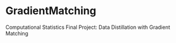 # GradientMatching
Computational Statistics Final Project: Data Distillation with Gradient Matching
